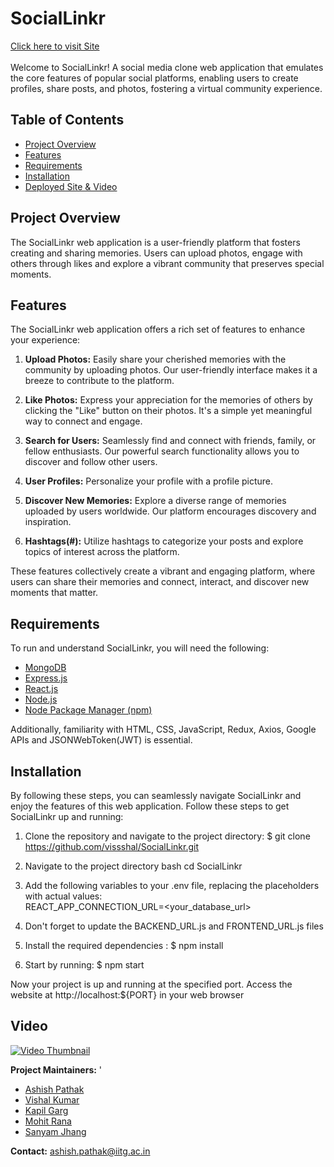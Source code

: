 # SocialLinkr 

[Click here to visit Site](https://sociallinkr.netlify.app/)  <br><br>
Welcome to SocialLinkr! A social media clone web application that emulates the core features of popular social platforms, enabling users to create profiles, share posts, and photos, fostering a virtual community experience.

## Table of Contents

- [Project Overview](#project-overview)
- [Features](#features)
- [Requirements](#requirements)
- [Installation](#installation)
- [Deployed Site & Video](#Deployed-Site-&-Video)

## Project Overview

The SocialLinkr web application is a user-friendly platform that fosters creating and sharing memories. Users can upload photos, engage with others through likes and explore a vibrant community that preserves special moments.

## Features

The SocialLinkr web application offers a rich set of features to enhance your experience:

1. **Upload Photos:** Easily share your cherished memories with the community by uploading photos. Our user-friendly interface makes it a breeze to contribute to the platform.

2. **Like Photos:** Express your appreciation for the memories of others by clicking the "Like" button on their photos. It's a simple yet meaningful way to connect and engage.

3. **Search for Users:** Seamlessly find and connect with friends, family, or fellow enthusiasts. Our powerful search functionality allows you to discover and follow other users.

4. **User Profiles:** Personalize your profile with a profile picture.

5. **Discover New Memories:** Explore a diverse range of memories uploaded by users worldwide. Our platform encourages discovery and inspiration.

6. **Hashtags(#):** Utilize hashtags to categorize your posts and explore topics of interest across the platform.

These features collectively create a vibrant and engaging platform, where users can share their memories and connect, interact, and discover new moments that matter.

## Requirements

To run and understand SocialLinkr, you will need the following:

- [MongoDB](https://www.mongodb.com/)
- [Express.js](https://expressjs.com/)
- [React.js](https://reactjs.org/)
- [Node.js](https://nodejs.org/)
- [Node Package Manager (npm)](https://www.npmjs.com/)

Additionally, familiarity with HTML, CSS, JavaScript, Redux, Axios, Google APIs and JSONWebToken(JWT) is essential.

## Installation

By following these steps, you can seamlessly navigate SocialLinkr and enjoy the features of this web application.
Follow these steps to get SocialLinkr up and running:

1. Clone the repository and navigate to the project directory:
   $ git clone https://github.com/vissshal/SocialLinkr.git

2. Navigate to the project directory
bash
cd SocialLinkr

3. Add the following variables to your .env file, replacing the placeholders with actual values: <br>
REACT_APP_CONNECTION_URL=<your_database_url>

4. Don't forget to update the BACKEND_URL.js and FRONTEND_URL.js files

5. Install the required dependencies :
   $ npm install
6. Start by running: 
   $ npm start
   
Now your project is up and running at the specified port.
Access the website at http://localhost:${PORT} in your web browser

## Video

[![Video Thumbnail](https://res.cloudinary.com/dtbxom7ro/image/upload/v1693202017/SocialLinkr_Thumbnail_nycfbc.png)](https://drive.google.com/file/d/14GPLIeEq_1ElFjhf90RFyreyuWsKQ5rW/view?usp=sharing)

**Project Maintainers:**
'
- [Ashish Pathak](https://github.com/ashish10001111)
- [Vishal Kumar](https://github.com/vissshal)
- [Kapil Garg](https://github.com/kplgarg)
- [Mohit Rana](https://github.com/mohitrana0311)
- [Sanyam Jhang](https://github.com/jhangsanyam)

**Contact:** ashish.pathak@iitg.ac.in
